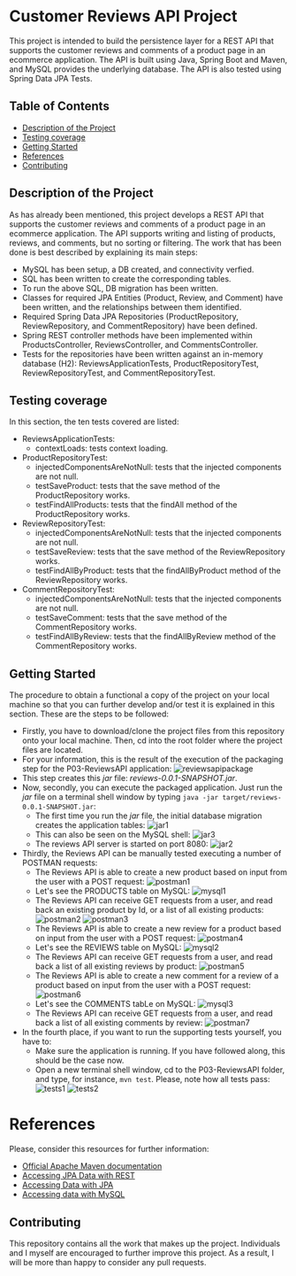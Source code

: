 # Customer Reviews API Project

This project is intended to build the persistence layer for a REST API that supports the customer reviews and comments of a product page in an ecommerce application. The API is built using Java, Spring Boot and Maven, and MySQL provides the underlying database. The API is also tested using Spring Data JPA Tests.

## Table of Contents

* [Description of the Project](#description-of-the-project)
* [Testing coverage](#testing-coverage)
* [Getting Started](#getting-started)
* [References](#references)
* [Contributing](#contributing)

## Description of the Project

As has already been mentioned, this project develops a REST API that supports the customer reviews and comments of a product page in an ecommerce application. The API supports writing and listing of products, reviews, and comments, but no sorting or filtering. The work that has been done is best described by explaining its main steps:

* MySQL has been setup, a DB created, and connectivity verfied.
* SQL has been written to create the corresponding tables.
* To run the above SQL, DB migration has been written.
* Classes for required JPA Entities (Product, Review, and Comment) have been written, and the relationships between them identified.
* Required Spring Data JPA Repositories (ProductRepository, ReviewRepository, and CommentRepository) have been defined.
* Spring REST controller methods have been implemented within ProductsController, ReviewsController, and CommentsController.
* Tests for the repositories have been written against an in-memory database (H2): ReviewsApplicationTests, ProductRepositoryTest, ReviewRepositoryTest, and CommentRepositoryTest.

## Testing coverage

In this section, the ten tests covered are listed:

* ReviewsApplicationTests:
	* contextLoads: tests context loading.
* ProductRepositoryTest:
	* injectedComponentsAreNotNull: tests that the injected components are not null.
	* testSaveProduct: tests that the save method of the ProductRepository works.
	* testFindAllProducts: tests that the findAll method of the ProductRepository works.
* ReviewRepositoryTest:
	* injectedComponentsAreNotNull: tests that the injected components are not null.
	* testSaveReview: tests that the save method of the ReviewRepository works.
	* testFindAllByProduct: tests that the findAllByProduct method of the ReviewRepository works.
* CommentRepositoryTest:
	* injectedComponentsAreNotNull: tests that the injected components are not null.
	* testSaveComment: tests that the save method of the CommentRepository works.
	* testFindAllByReview: tests that the findAllByReview method of the CommentRepository works.

## Getting Started

The procedure to obtain a functional a copy of the project on your local machine so that you can further develop and/or test it is explained in this section. These are the steps to be followed:

* Firstly, you have to download/clone the project files from this repository onto your local machine. Then, cd into the root folder where the project files are located.
* For your information, this is the result of the execution of the packaging step for the P03-ReviewsAPI application:
![reviewsapipackage](/ScreenShots/reviewsapipackage.png)
* This step creates this *jar* file: *reviews-0.0.1-SNAPSHOT.jar*.
* Now, secondly, you can execute the packaged application. Just run the *jar* file on a terminal shell window by typing `java -jar target/reviews-0.0.1-SNAPSHOT.jar`:
	* The first time you run the *jar* file, the initial database migration creates the application tables:
	![jar1](/ScreenShots/jar1.png)
	* This can also be seen on the MySQL shell:
	![jar3](/ScreenShots/jar3.png)
	* The reviews API server is started on port 8080:
	![jar2](/ScreenShots/jar2.png)
* Thirdly, the Reviews API can be manually tested executing a number of POSTMAN requests:
	* The Reviews API is able to create a new product based on input from the user with a POST request:
	![postman1](/ScreenShots/postman1.png)
	* Let's see the PRODUCTS table on MySQL:
	![mysql1](/ScreenShots/mysql1.png)
	* The Reviews API can receive GET requests from a user, and read back an existing product by Id, or a list of all existing products:
	![postman2](/ScreenShots/postman2.png)
	![postman3](/ScreenShots/postman3.png)
	* The Reviews API is able to create a new review for a product based on input from the user with a POST request:
	![postman4](/ScreenShots/postman4.png)
	* Let's see the REVIEWS table on MySQL:
	![mysql2](/ScreenShots/mysql2.png)
	* The Reviews API can receive GET requests from a user, and read back a list of all existing reviews by product:
	![postman5](/ScreenShots/postman5.png)
	* The Reviews API is able to create a new comment for a review of a product based on input from the user with a POST request:
	![postman6](/ScreenShots/postman6.png)
	* Let's see the COMMENTS tabLe on MySQL:
	![mysql3](/ScreenShots/mysql3.png)
	* The Reviews API can receive GET requests from a user, and read back a list of all existing comments by review:
	![postman7](/ScreenShots/postman7.png)
* In the fourth place, if you want to run the supporting tests yourself, you have to:
	* Make sure the application is running. If you have followed along, this should be the case now.
	* Open a new terminal shell window, cd to the P03-ReviewsAPI folder, and type, for instance, `mvn test`. Please, note how all tests pass:
	![tests1](/ScreenShots/tests1.png)
	![tests2](/ScreenShots/tests2.png)

# References 

Please, consider this resources for further information:

* [Official Apache Maven documentation](https://maven.apache.org/guides/index.html)
* [Accessing JPA Data with REST](https://spring.io/guides/gs/accessing-data-rest/)
* [Accessing Data with JPA](https://spring.io/guides/gs/accessing-data-jpa/)
* [Accessing data with MySQL](https://spring.io/guides/gs/accessing-data-mysql/)

## Contributing

This repository contains all the work that makes up the project. Individuals and I myself are encouraged to further improve this project. As a result, I will be more than happy to consider any pull requests.